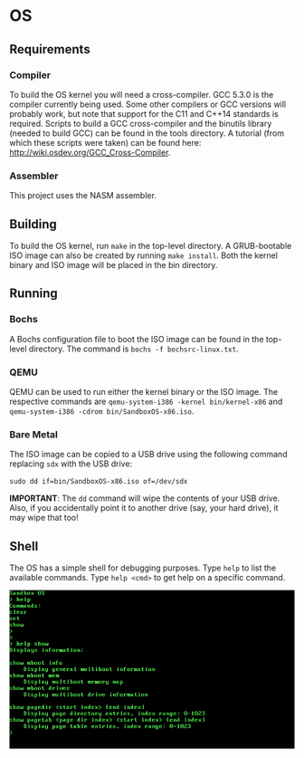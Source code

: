 # OS


## Requirements

### Compiler

To build the OS kernel you will need a cross-compiler.
GCC 5.3.0 is the compiler currently being used.
Some other compilers or GCC versions will probably work, but note that support for the C11 and C++14 standards is required.
Scripts to build a GCC cross-compiler and the binutils library (needed to build GCC) can be found in the tools directory.
A tutorial (from which these scripts were taken) can be found here:
<http://wiki.osdev.org/GCC_Cross-Compiler>.

### Assembler

This project uses the NASM assembler.


## Building

To build the OS kernel, run `make` in the top-level directory. A GRUB-bootable ISO image can also be created by running `make install`. Both the kernel binary and ISO image will be placed in the bin directory.


## Running

### Bochs

A Bochs configuration file to boot the ISO image can be found in the top-level directory.
The command is `bochs -f bochsrc-linux.txt`.

### QEMU

QEMU can be used to run either the kernel binary or the ISO image. The respective commands are
`qemu-system-i386 -kernel bin/kernel-x86`
and
`qemu-system-i386 -cdrom bin/SandboxOS-x86.iso`.

### Bare Metal

The ISO image can be copied to a USB drive using the following command replacing `sdx` with the USB drive:

```
sudo dd if=bin/SandboxOS-x86.iso of=/dev/sdx
```

**IMPORTANT**: The `dd` command will wipe the contents of your USB drive. Also, if you accidentally point it to another drive (say, your hard drive), it may wipe that too!


## Shell

The OS has a simple shell for debugging purposes. Type `help` to list the available commands. Type `help <cmd>` to get help on a specific command.

![help command](./docs/screenShots/cmd_help.png "help command")
